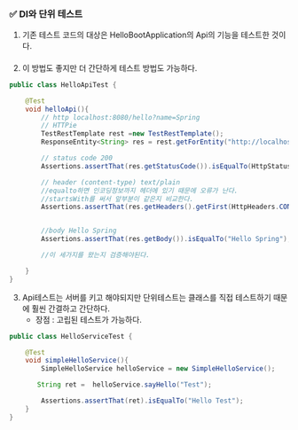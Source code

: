 ### ✅ DI와 단위 테스트

1. 기존 테스트 코드의 대상은 HelloBootApplication의 Api의 기능을 테스트한 것이다.
####
2. 이 방법도 좋지만 더 간단하게 테스트 방법도 가능하다.
```java
public class HelloApiTest {

    @Test
    void helloApi(){
        // http localhost:8080/hello?name=Spring
        // HTTPie
        TestRestTemplate rest =new TestRestTemplate();
        ResponseEntity<String> res = rest.getForEntity("http://localhost:8080/hello?name={name}", String.class, "Spring");

        // status code 200
        Assertions.assertThat(res.getStatusCode()).isEqualTo(HttpStatus.OK);

        // header (content-type) text/plain
        //equalto하면 인코딩정보까지 헤더에 있기 때문에 오류가 난다.
        //startsWith를 써서 앞부분이 같은지 비교한다.
        Assertions.assertThat(res.getHeaders().getFirst(HttpHeaders.CONTENT_TYPE)).startsWith(MediaType.TEXT_PLAIN_VALUE);


        //body Hello Spring
        Assertions.assertThat(res.getBody()).isEqualTo("Hello Spring");

        //이 세가지를 왔는지 검증해야된다.

    }
}
```
3. Api테스트는 서버를 키고 해야되지만 단위테스트는 클래스를 직접 테스트하기 때문에 훨씬 간결하고 간단하다.
   - 장점 : 고립된 테스트가 가능하다.
```java
public class HelloServiceTest {

    @Test
    void simpleHelloService(){
        SimpleHelloService helloService = new SimpleHelloService();

       String ret =  helloService.sayHello("Test");

        Assertions.assertThat(ret).isEqualTo("Hello Test");
    }
}

```
